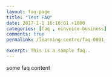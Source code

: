```yaml
---
layout: faq-page
title: "Test FAQ"
date: 2017-1-1 16:16:01 +1000
categories: [faq , einvoice-business]
comments: true
permalink: /learning-centre/faq-0001

excerpt: This is a sample faq..
---
```


some faq content

